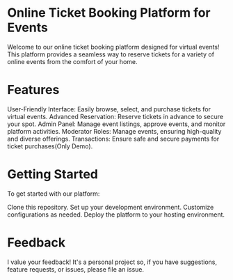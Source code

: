 # Online Ticket Booking Platform for Events
Welcome to our online ticket booking platform designed for virtual events! This platform provides a seamless way to reserve tickets for a variety of online events from the comfort of your home.

# Features
User-Friendly Interface: Easily browse, select, and purchase tickets for virtual events.
Advanced Reservation: Reserve tickets in advance to secure your spot.
Admin Panel: Manage event listings, approve events, and monitor platform activities.
Moderator Roles: Manage events, ensuring high-quality and diverse offerings.
Transactions: Ensure safe and secure payments for ticket purchases(Only Demo).

# Getting Started
To get started with our platform:

Clone this repository.
Set up your development environment.
Customize configurations as needed.
Deploy the platform to your hosting environment.

# Feedback
I value your feedback! It's a personal project so, if you have suggestions, feature requests, or issues, please file an issue.
